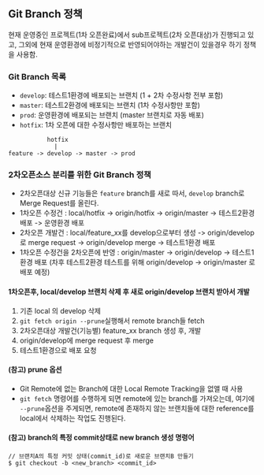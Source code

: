 ## Git Branch 정책

현재 운영중인 프로젝트(1차 오픈완료)에서 sub프로젝트(2차 오픈대상)가 진행되고 있고, 그외에 현재 운영환경에 비정기적으로 반영되어야하는 개발건이 있을경우 하기 정책을 사용함.

### Git Branch 목록

- `develop`: 테스트1환경에 배포되는 브랜치 (1 + 2차 수정사항 전부 포함)
- `master`: 테스트2환경에 배포되는 브랜치 (1차 수정사항만 포함)
- `prod`: 운영환경에 배포되는 브랜치 (master 브랜치로 자동 배포)
- `hotfix`: 1차 오픈에 대한 수정사항만 배포하는 브랜치

```
           hotfix
             |
feature -> develop -> master -> prod
```

### 2차오픈소스 분리를 위한 Git Branch 정책

- 2차오픈대상 신규 기능들은 `feature` branch를 새로 따서,  `develop` branch로 Merge Request를 올린다.
- 1차오픈 수정건 : local/hotfix -> origin/hotfix -> origin/master -> 테스트2환경 배포 -> 운영환경 배포
- 2차오픈 개발건 : local/feature_xx를 develop으로부터 생성 -> origin/develop로 merge request -> origin/develop merge -> 테스트1환경 배포
- 1차오픈 수정건을 2차오픈에 반영 : origin/master -> origin/develop -> 테스트1환경 배포 (차후 테스트2환경 테스트를 위해 origin/develop -> origin/master 로 배포 예정)

#### 1차오픈후, local/develop 브랜치 삭제 후 새로 origin/develop 브랜치 받아서 개발

1. 기존 local 의 develop 삭제
2. `git fetch origin --prune`실행해서 remote branch들 fetch
3. 2차오픈대상 개발건(기능별) feature_xx branch 생성 후, 개발
4. origin/develop에 merge request 후 merge 
5. 테스트1환경으로 배포 요청 


#### (참고) prune 옵션

- Git Remote에 없는 Branch에 대한 Local Remote Tracking을 없앨 때 사용
- `git fetch` 명령어를 수행하게 되면 remote에 있는 branch를 가져오는데, 여기에 `--prune`옵션을 주게되면, remote에 존재하지 않는 브랜치들에 대한 reference를 local에서 삭제하는 작업도 진행된다.


#### (참고) branch의 특정 commit상태로 new branch 생성 명령어

```
// 브랜치A의 특정 커밋 상태(commit_id)로 새로운 브랜치B 만들기
$ git checkout -b <new_branch> <commit_id>
```

